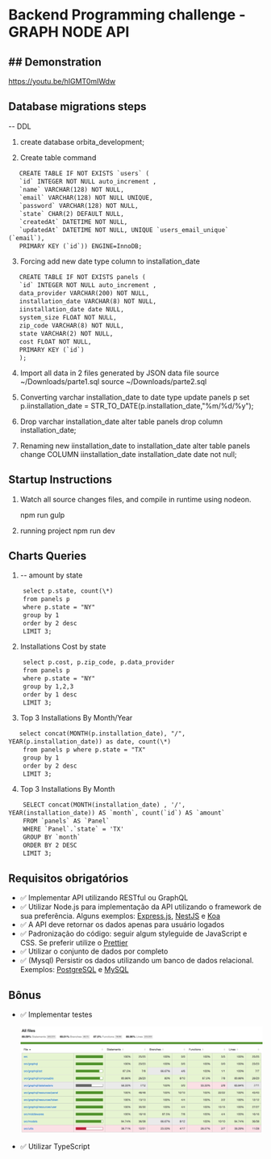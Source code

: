 # Backend Programming challenge - GRAPH NODE API

## ## Demonstration

https://youtu.be/hIGMT0mIWdw

## Database migrations steps

-- DDL

1. create database orbita_development;

2. Create table command
```
   CREATE TABLE IF NOT EXISTS `users` (
   `id` INTEGER NOT NULL auto_increment ,
   `name` VARCHAR(128) NOT NULL,
   `email` VARCHAR(128) NOT NULL UNIQUE,
   `password` VARCHAR(128) NOT NULL,
   `state` CHAR(2) DEFAULT NULL,
   `createdAt` DATETIME NOT NULL,
   `updatedAt` DATETIME NOT NULL, UNIQUE `users_email_unique` (`email`),
   PRIMARY KEY (`id`)) ENGINE=InnoDB;
```
3. Forcing add new date type column to installation_date
```
   CREATE TABLE IF NOT EXISTS panels (
   `id` INTEGER NOT NULL auto_increment ,
   data_provider VARCHAR(200) NOT NULL,
   installation_date VARCHAR(8) NOT NULL,
   iinstallation_date date NULL,
   system_size FLOAT NOT NULL,
   zip_code VARCHAR(8) NOT NULL,
   state VARCHAR(2) NOT NULL,
   cost FLOAT NOT NULL,
   PRIMARY KEY (`id`)
   );
```

4. Import all data in 2 files generated by JSON data file
   source ~/Downloads/parte1.sql
   source ~/Downloads/parte2.sql

5. Converting varchar installation_date to date type
   update panels p set p.iinstallation_date = STR_TO_DATE(p.installation_date,"%m/%d/%y");

6. Drop varchar installation_date
   alter table panels drop column installation_date;

7. Renaming new iinstallation_date to installation_date
   alter table panels change COLUMN iinstallation_date installation_date date not null;

## Startup Instructions

1. Watch all source changes files, and compile in runtime using nodeon.

   npm run gulp

2. running project
   npm run dev

## Charts Queries

1.  -- amount by state
```
    select p.state, count(\*)
    from panels p
    where p.state = "NY"
    group by 1
    order by 2 desc
    LIMIT 3;
```

2.  Installations Cost by state
```
    select p.cost, p.zip_code, p.data_provider
    from panels p
    where p.state = "NY"
    group by 1,2,3
    order by 1 desc
    LIMIT 3;
```
3.  Top 3 Installations By Month/Year
```
   select concat(MONTH(p.installation_date), "/", YEAR(p.installation_date)) as date, count(\*)  
    from panels p where p.state = "TX"
    group by 1
    order by 2 desc
    LIMIT 3;
```
4.  Top 3 Installations By Month
```
    SELECT concat(MONTH(installation_date) , '/', YEAR(installation_date)) AS `month`, count(`id`) AS `amount`
    FROM `panels` AS `Panel`
    WHERE `Panel`.`state` = 'TX'
    GROUP BY `month`
    ORDER BY 2 DESC
    LIMIT 3;
```
## Requisitos obrigatórios

- ✅ Implementar API utilizando RESTful ou GraphQL
- ✅ Utilizar Node.js para implementação da API utilizando o framework de sua preferência. Alguns exemplos: [Express.js](https://expressjs.com/), [NestJS](https://nestjs.com) e [Koa](https://koajs.com)
- ✅ A API deve retornar os dados apenas para usuário logados
- ✅ Padronização do código: seguir algum styleguide de JavaScript e CSS. Se preferir utilize o [Prettier](https://prettier.io/)
- ✅ Utilizar o conjunto de dados por completo
- ✅ (Mysql) Persistir os dados utilizando um banco de dados relacional. Exemplos: [PostgreSQL](https://www.postgresql.org) e [MySQL](https://www.mysql.com)

## Bônus

- ✅ Implementar testes

  ![Cobertura de testes](coverage/coverage.jpg "Cobertura de testes")

- ✅ Utilizar TypeScript
